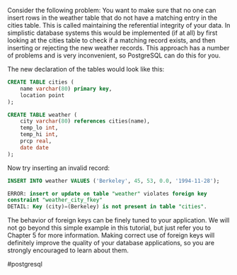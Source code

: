 Consider the following problem: You want to make sure that no one can insert rows in the weather table that do not have a matching entry in the cities table. This is called maintaining the referential integrity of your data. In simplistic database systems this would be implemented (if at all) by first looking at the cities table to check if a matching record exists, and then inserting or rejecting the new weather records. This approach has a number of problems and is very inconvenient, so PostgreSQL can do this for you.

The new declaration of the tables would look like this:
```SQL
CREATE TABLE cities (
	name varchar(80) primary key,
	location point
);
```

```SQL
CREATE TABLE weather (
	city varchar(80) references cities(name),
	temp_lo int,
	temp_hi int,
	prcp real,
	date date
);
```

Now try inserting an invalid record:

```SQL
INSERT INTO weather VALUES ('Berkeley', 45, 53, 0.0, '1994-11-28');
```

```SQL
ERROR: insert or update on table "weather" violates foreign key
constraint "weather_city_fkey"
DETAIL: Key (city)=(Berkeley) is not present in table "cities".
```

The behavior of foreign keys can be finely tuned to your application. We will not go beyond this simple example in this tutorial, but just refer you to Chapter 5 for more information. Making correct use of foreign keys will definitely improve the quality of your database applications, so you are strongly encouraged to learn about them.

#postgresql 